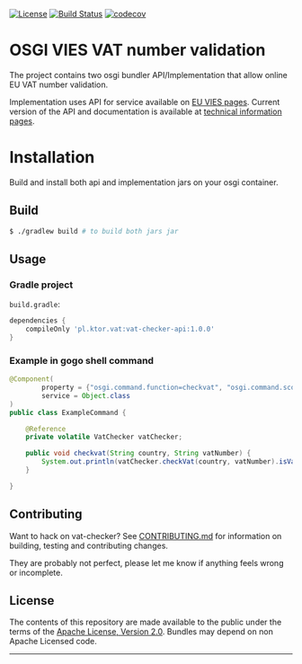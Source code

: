 [![License](https://img.shields.io/badge/License-Apache%202.0-blue.svg)](https://opensource.org/licenses/Apache-2.0) [![Build Status](https://travis-ci.org/ktor/osgi-vat-checker.svg?branch=master)](https://travis-ci.org/ktor/osgi-vat-checker)
[![codecov](https://codecov.io/gh/ktor/osgi-vat-checker/branch/master/graph/badge.svg)](https://codecov.io/gh/ktor/osgi-vat-checker)
# OSGI VIES VAT number validation
The project contains two osgi bundler API/Implementation that allow online EU VAT number validation.

Implementation uses API for service available on [EU VIES pages][1]. Current version of the API and documentation is available at [technical information pages][2].

# Installation
Build and install both api and implementation jars on your osgi container. 

## Build
```bash
$ ./gradlew build # to build both jars jar
```
## Usage
### Gradle project
`build.gradle`:
```gradle
dependencies {
    compileOnly 'pl.ktor.vat:vat-checker-api:1.0.0'
}
```
### Example in gogo shell command
```java
@Component(
        property = {"osgi.command.function=checkvat", "osgi.command.scope=custom"},
        service = Object.class
)
public class ExampleCommand {

    @Reference
    private volatile VatChecker vatChecker;

    public void checkvat(String country, String vatNumber) {
        System.out.println(vatChecker.checkVat(country, vatNumber).isValid());
    }

}
```

## Contributing

Want to hack on vat-checker? See [CONTRIBUTING.md](CONTRIBUTING.md) for information on building, testing and contributing changes. 

They are probably not perfect, please let me know if anything feels wrong or incomplete.

## License

The contents of this repository are made available to the public under the terms of the [Apache License, Version 2.0](https://www.apache.org/licenses/LICENSE-2.0).
Bundles may depend on non Apache Licensed code.

---
[1]:http://ec.europa.eu/taxation_customs/vies/
[2]:http://ec.europa.eu/taxation_customs/vies/technicalInformation.html

